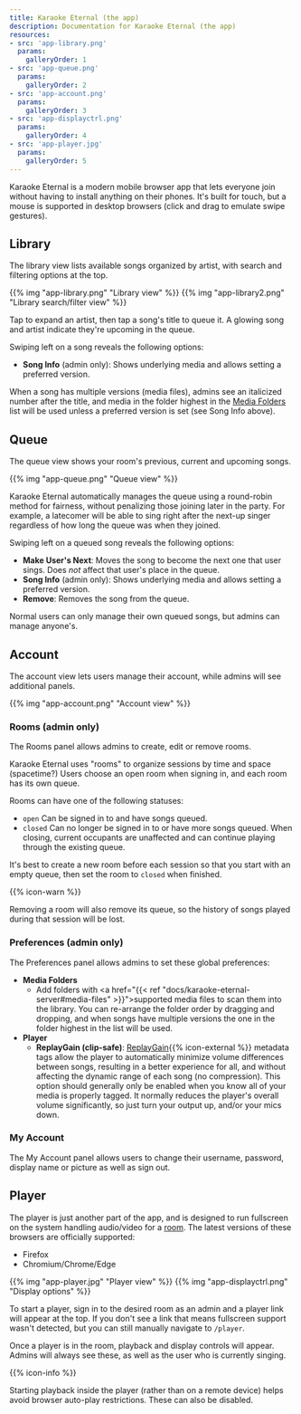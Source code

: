 ```yaml
---
title: Karaoke Eternal (the app)
description: Documentation for Karaoke Eternal (the app)
resources:
- src: 'app-library.png'
  params:
    galleryOrder: 1
- src: 'app-queue.png'
  params:
    galleryOrder: 2
- src: 'app-account.png'
  params:
    galleryOrder: 3
- src: 'app-displayctrl.png'
  params:
    galleryOrder: 4
- src: 'app-player.jpg'
  params:
    galleryOrder: 5
---
```


Karaoke Eternal is a modern mobile browser app that lets everyone join without having to install anything on their phones. It's built for touch, but a mouse is supported in desktop browsers (click and drag to emulate swipe gestures).

## Library

The library view lists available songs organized by artist, with search and filtering options at the top.

<div class="row">
  {{% img "app-library.png" "Library view" %}}
  {{% img "app-library2.png" "Library search/filter view" %}}
</div>

Tap to expand an artist, then tap a song's title to queue it. A glowing song and artist indicate they're upcoming in the queue.

Swiping left on a song reveals the following options:

  - **Song Info** (admin only): Shows underlying media and allows setting a preferred version.

When a song has multiple versions (media files), admins see an italicized number after the title, and media in the folder highest in the [Media Folders](#preferences-admin-only) list will be used unless a preferred version is set (see Song Info above).

## Queue

The queue view shows your room's previous, current and upcoming songs.

<div class="row">
  {{% img "app-queue.png" "Queue view" %}}
</div>

Karaoke Eternal automatically manages the queue using a round-robin method for fairness, without penalizing those joining later in the party. For example, a latecomer will be able to sing right after the next-up singer regardless of how long the queue was when they joined.

Swiping left on a queued song reveals the following options:

- **Make User's Next**: Moves the song to become the next one that user sings. Does *not* affect that user's place in the queue.
- **Song Info** (admin only): Shows underlying media and allows setting a preferred version.
- **Remove**: Removes the song from the queue.

Normal users can only manage their own queued songs, but admins can manage anyone's.

## Account

The account view lets users manage their account, while admins will see additional panels.

<div class="row">
  {{% img "app-account.png" "Account view" %}}
</div>

### Rooms (admin only)

The Rooms panel allows admins to create, edit or remove rooms.

Karaoke Eternal uses "rooms" to organize sessions by time and space (spacetime?) Users choose an open room when signing in, and each room has its own queue.

Rooms can have one of the following statuses:

  - `open` Can be signed in to and have songs queued.
  - `closed` Can no longer be signed in to or have more songs queued. When closing, current occupants are unaffected and can continue playing through the existing queue.

It's best to create a new room before each session so that you start with an empty queue, then set the room to `closed` when finished.

<aside class="warn">
  {{% icon-warn %}}
  <p>Removing a room will also remove its queue, so the history of songs played during that session will be lost.</p>
</aside>

### Preferences (admin only)

The Preferences panel allows admins to set these global preferences:

- **Media Folders**
  - Add folders with <a href="{{< ref "docs/karaoke-eternal-server#media-files" >}}">supported media files</a> to scan them into the library. You can re-arrange the folder order by dragging and dropping, and when songs have multiple versions the one in the folder highest in the list will be used.
- **Player**
  - **ReplayGain (clip-safe)**: [ReplayGain](https://en.wikipedia.org/wiki/ReplayGain){{% icon-external %}} metadata tags allow the player to automatically minimize volume differences between songs, resulting in a better experience for all, and without affecting the dynamic range of each song (no compression). This option should generally only be enabled when you know all of your media is properly tagged. It normally reduces the player's overall volume significantly, so just turn your output up, and/or your mics down.

### My Account

The My Account panel allows users to change their username, password, display name or picture as well as sign out.

## Player

The player is just another part of the app, and is designed to run fullscreen on the system handling audio/video for a [room](#rooms-admin-only). The latest versions of these browsers are officially supported:

  - Firefox
  - Chromium/Chrome/Edge

<div class="row">
  {{% img "app-player.jpg" "Player view" %}}
  {{% img "app-displayctrl.png" "Display options" %}}
</div>

To start a player, sign in to the desired room as an admin and a player link will appear at the top. If you don't see a link that means fullscreen support wasn't detected, but you can still manually navigate to `/player`.

Once a player is in the room, playback and display controls will appear. Admins will always see these, as well as the user who is currently singing.

<aside class="info">
  {{% icon-info %}}
  <p>Starting playback inside the player (rather than on a remote device) helps avoid browser auto-play restrictions. These can also be disabled.</p>
</aside>
